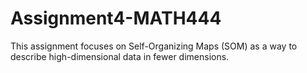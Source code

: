 # Assignment4-MATH444
This assignment focuses on Self-Organizing Maps (SOM) as a way to describe high-dimensional data in fewer dimensions.
